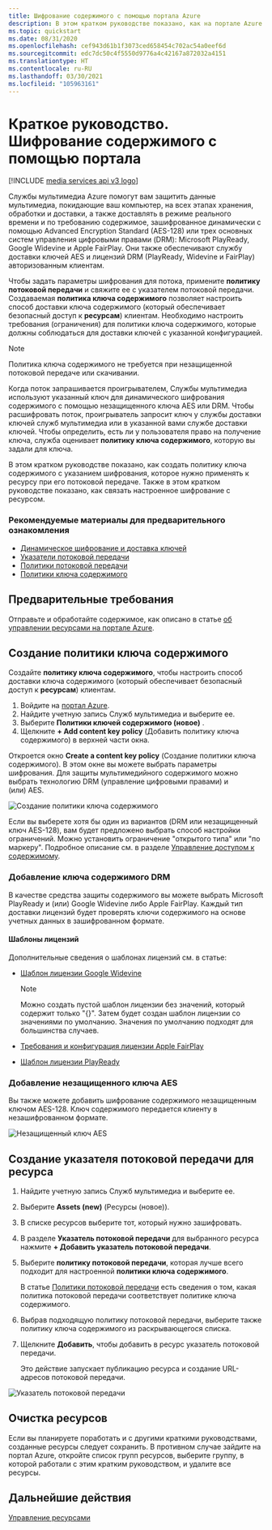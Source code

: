 ```yaml
---
title: Шифрование содержимого с помощью портала Azure
description: В этом кратком руководстве показано, как на портале Azure настроить шифрование содержимого с помощью Служб мультимедиа Azure.
ms.topic: quickstart
ms.date: 08/31/2020
ms.openlocfilehash: cef943d61b1f3073ced658454c702ac54a0eef6d
ms.sourcegitcommit: edc7dc50c4f5550d9776a4c42167a872032a4151
ms.translationtype: HT
ms.contentlocale: ru-RU
ms.lasthandoff: 03/30/2021
ms.locfileid: "105963161"
---
```

# <a name="quickstart-use-portal-to-encrypt-content"></a>Краткое руководство. Шифрование содержимого с помощью портала

[!INCLUDE [media services api v3 logo](./includes/v3-hr.md)]

Службы мультимедиа Azure помогут вам защитить данные мультимедиа, покидающие ваш компьютер, на всех этапах хранения, обработки и доставки, а также доставлять в режиме реального времени и по требованию содержимое, зашифрованное динамически с помощью Advanced Encryption Standard (AES-128) или трех основных систем управления цифровыми правами (DRM): Microsoft PlayReady, Google Widevine и Apple FairPlay. Они также обеспечивают службу доставки ключей AES и лицензий DRM (PlayReady, Widevine и FairPlay) авторизованным клиентам. 
 
Чтобы задать параметры шифрования для потока, примените **политику потоковой передачи** и свяжите ее с указателем потоковой передачи. Создаваемая **политика ключа содержимого** позволяет настроить способ доставки ключа содержимого (который обеспечивает безопасный доступ к **ресурсам**) клиентам. Необходимо настроить требования (ограничения) для политики ключа содержимого, которые должны соблюдаться для доставки ключей с указанной конфигурацией. 

> [!NOTE]
> Политика ключа содержимого не требуется при незащищенной потоковой передаче или скачивании.

Когда поток запрашивается проигрывателем, Службы мультимедиа используют указанный ключ для динамического шифрования содержимого с помощью незащищенного ключа AES или DRM. Чтобы расшифровать поток, проигрыватель запросит ключ у службы доставки ключей служб мультимедиа или в указанной вами службе доставки ключей. Чтобы определить, есть ли у пользователя право на получение ключа, служба оценивает **политику ключа содержимого**, которую вы задали для ключа.

В этом кратком руководстве показано, как создать политику ключа содержимого с указанием шифрования, которое нужно применять к ресурсу при его потоковой передаче. Также в этом кратком руководстве показано, как связать настроенное шифрование с ресурсом.

### <a name="suggested-pre-reading"></a>Рекомендуемые материалы для предварительного ознакомления

* [Динамическое шифрование и доставка ключей](content-protection-overview.md)
* [Указатели потоковой передачи](streaming-locators-concept.md)
* [Политики потоковой передачи](streaming-policy-concept.md)
* [Политики ключа содержимого](content-key-policy-concept.md)

## <a name="prerequisites"></a>Предварительные требования

Отправьте и обработайте содержимое, как описано в статье [об управлении ресурсами на портале Azure](asset-create-asset-upload-portal-quickstart.md).

## <a name="create-a-content-key-policy"></a>Создание политики ключа содержимого

Создайте **политику ключа содержимого**, чтобы настроить способ доставки ключа содержимого (который обеспечивает безопасный доступ к **ресурсам**) клиентам.

1. Войдите на [портал Azure](https://portal.azure.com/).
1. Найдите учетную запись Служб мультимедиа и выберите ее.
1. Выберите **Политики ключей содержимого (новое)** .
1. Щелкните **+ Add content key policy** (Добавить политику ключа содержимого) в верхней части окна. 

Откроется окно **Create a content key policy** (Создание политики ключа содержимого). В этом окне вы можете выбрать параметры шифрования. Для защиты мультимедийного содержимого можно выбрать технологию DRM (управление цифровыми правами) и (или) AES.  

![Создание политики ключа содержимого](./media/encrypt-content-quickstart/create-content-key-policy.png)

Если вы выберете хотя бы один из вариантов (DRM или незащищенный ключ AES-128), вам будет предложено выбрать способ настройки ограничений. Можно установить ограничение "открытого типа" или "по маркеру". Подробное описание см. в разделе [Управление доступом к содержимому](content-protection-overview.md#controlling-content-access).

### <a name="add-a-drm-content-key"></a>Добавление ключа содержимого DRM

В качестве средства защиты содержимого вы можете выбрать Microsoft PlayReady и (или) Google Widevine либо Apple FairPlay. Каждый тип доставки лицензий будет проверять ключи содержимого на основе учетных данных в зашифрованном формате.

#### <a name="license-templates"></a>Шаблоны лицензий

Дополнительные сведения о шаблонах лицензий см. в статье:

* [Шаблон лицензии Google Widevine](widevine-license-template-overview.md)

    > [!NOTE]
    > Можно создать пустой шаблон лицензии без значений, который содержит только "{}". Затем будет создан шаблон лицензии со значениями по умолчанию. Значения по умолчанию подходят для большинства случаев.
* [Требования и конфигурация лицензии Apple FairPlay](fairplay-license-overview.md)
* [Шаблон лицензии PlayReady](playready-license-template-overview.md)

### <a name="add-aes-clear-key"></a>Добавление незащищенного ключа AES

Вы также можете добавить шифрование содержимого незащищенным ключом AES-128. Ключ содержимого передается клиенту в незашифрованном формате.

![Незащищенный ключ AES](./media/encrypt-content-quickstart/aes-clear-key-policy.png)

## <a name="create-a-streaming-locator-for-your-asset"></a>Создание указателя потоковой передачи для ресурса

1. Найдите учетную запись Служб мультимедиа и выберите ее.
1. Выберите **Assets (new)** (Ресурсы (новое)).
1. В списке ресурсов выберите тот, который нужно зашифровать.  
1. В разделе **Указатель потоковой передачи** для выбранного ресурса нажмите **+ Добавить указатель потоковой передачи**. 
1. Выберите **политику потоковой передачи**, которая лучше всего подходит для настроенной **политики ключа содержимого**.

    В статье [Политики потоковой передачи](streaming-policy-concept.md) есть сведения о том, какая политика потоковой передачи соответствует политике ключа содержимого.
1. Выбрав подходящую политику потоковой передачи, выберите также политику ключа содержимого из раскрывающегося списка.
1. Щелкните **Добавить**, чтобы добавить в ресурс указатель потоковой передачи.

    Это действие запускает публикацию ресурса и создание URL-адресов потоковой передачи.

![Указатель потоковой передачи](./media/encrypt-content-quickstart/multi-drm.png)

## <a name="cleanup-resources"></a>Очистка ресурсов

Если вы планируете поработать и с другими краткими руководствами, созданные ресурсы следует сохранить. В противном случае зайдите на портал Azure, откройте список групп ресурсов, выберите группу, в которой работали с этим кратким руководством, и удалите все ресурсы.

## <a name="next-steps"></a>Дальнейшие действия

[Управление ресурсами](asset-create-asset-upload-portal-quickstart.md)
